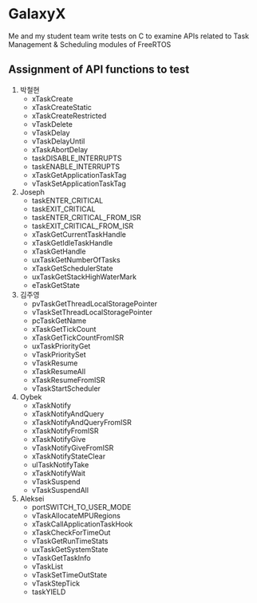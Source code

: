 # GalaxyX
Me and my student team write tests on C to examine APIs related to Task Management &amp; Scheduling modules of FreeRTOS
## Assignment of API functions to test
1. 박철현
   - xTaskCreate
   - xTaskCreateStatic
   - xTaskCreateRestricted
   - vTaskDelete
   - vTaskDelay
   - vTaskDelayUntil
   - xTaskAbortDelay
   - taskDISABLE_INTERRUPTS
   - taskENABLE_INTERRUPTS
   - xTaskGetApplicationTaskTag
   - vTaskSetApplicationTaskTag
2. Joseph
   - taskENTER_CRITICAL
   - taskEXIT_CRITICAL
   - taskENTER_CRITICAL_FROM_ISR
   - taskEXIT_CRITICAL_FROM_ISR
   - xTaskGetCurrentTaskHandle
   - xTaskGetIdleTaskHandle
   - xTaskGetHandle
   - uxTaskGetNumberOfTasks
   - xTaskGetSchedulerState
   - uxTaskGetStackHighWaterMark
   - eTaskGetState
3. 김주영
   - pvTaskGetThreadLocalStoragePointer
   - vTaskSetThreadLocalStoragePointer
   - pcTaskGetName
   - xTaskGetTickCount
   - xTaskGetTickCountFromISR
   - uxTaskPriorityGet
   - vTaskPrioritySet
   - vTaskResume
   - xTaskResumeAll
   - xTaskResumeFromISR
   - vTaskStartScheduler
4. Oybek
   - xTaskNotify
   - xTaskNotifyAndQuery
   - xTaskNotifyAndQueryFromISR
   - xTaskNotifyFromISR
   - xTaskNotifyGive
   - vTaskNotifyGiveFromISR
   - xTaskNotifyStateClear
   - ulTaskNotifyTake
   - xTaskNotifyWait
   - vTaskSuspend
   - vTaskSuspendAll
6. Aleksei
   - portSWITCH_TO_USER_MODE
   - vTaskAllocateMPURegions
   - xTaskCallApplicationTaskHook
   - xTaskCheckForTimeOut
   - vTaskGetRunTimeStats
   - uxTaskGetSystemState
   - vTaskGetTaskInfo
   - vTaskList
   - vTaskSetTimeOutState
   - vTaskStepTick
   - taskYIELD
